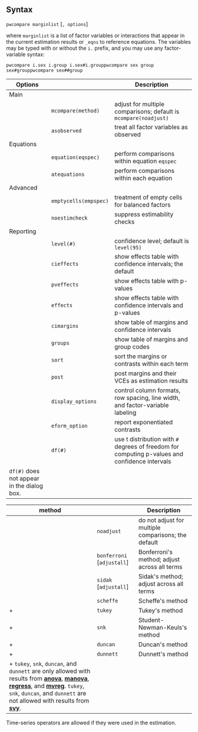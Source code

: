 ## Syntax

`pwcompare marginlist` \[`, options`\]

where `marginlist` is a list of factor variables or interactions that
appear in the current estimation results or `_eqns` to reference
equations. The variables may be typed with or without the `i.` prefix,
and you may use any factor-variable syntax:

`pwcompare i.sex i.group i.sex#i.grouppwcompare sex group sex#grouppwcompare sex##group`

| Options                                    |                             | Description                                                                                    |
|--------------------------------------------|-----------------------------|------------------------------------------------------------------------------------------------|
| Main                                       |                             |                                                                                                |
|                                            | `mcompare(method)`    | adjust for multiple comparisons; default is `mcompare(noadjust)`                               |
|                                            | `asobserved`                | treat all factor variables as observed                                                         |
| Equations                                  |                             |                                                                                                |
|                                            | `equation(eqspec)`          | perform comparisons within equation `eqspec`                                                   |
|                                            | `atequations`               | perform comparisons within each equation                                                       |
| Advanced                                   |                             |                                                                                                |
|                                            | `emptycells(empspec)` | treatment of empty cells for balanced factors                                                  |
|                                            | `noestimcheck`              | suppress estimability checks                                                                   |
| Reporting                                  |                             |                                                                                                |
|                                            | `level(#)`                  | confidence level; default is `level(95)`                                                       |
|                                            | `cieffects`                 | show effects table with confidence intervals; the default                                      |
|                                            | `pveffects`                 | show effects table with p-values                                                               |
|                                            | `effects`                   | show effects table with confidence intervals and p-values                                      |
|                                            | `cimargins`                 | show table of margins and confidence intervals                                                 |
|                                            | `groups`                    | show table of margins and group codes                                                          |
|                                            | `sort`                      | sort the margins or contrasts within each term                                                 |
|                                            | `post`                      | post margins and their VCEs as estimation results                                              |
|                                            | `display_options`           | control column formats, row spacing, line width, and factor-variable labeling                  |
|                                            | `eform_option`              | report exponentiated contrasts                                                                 |
|                                            | `df(#)`                     | use t distribution with `#` degrees of freedom for computing p-values and confidence intervals |
| `df(#)` does not appear in the dialog box. |                             |                                                                                                |

| method                                                                                                                                                                                                                                                                                                                                                                                                                                                                                                                                                                                                                          |                              | Description                                         |
|---------------------------------------------------------------------------------------------------------------------------------------------------------------------------------------------------------------------------------------------------------------------------------------------------------------------------------------------------------------------------------------------------------------------------------------------------------------------------------------------------------------------------------------------------------------------------------------------------------------------------------|------------------------------|-----------------------------------------------------|
|                                                                                                                                                                                                                                                                                                                                                                                                                                                                                                                                                                                                                                 | `noadjust`                   | do not adjust for multiple comparisons; the default |
|                                                                                                                                                                                                                                                                                                                                                                                                                                                                                                                                                                                                                                 | `bonferroni` \[`adjustall`\] | Bonferroni's method; adjust across all terms        |
|                                                                                                                                                                                                                                                                                                                                                                                                                                                                                                                                                                                                                                 | `sidak` \[`adjustall`\]      | Sidak's method; adjust across all terms             |
|                                                                                                                                                                                                                                                                                                                                                                                                                                                                                                                                                                                                                                 | `scheffe`                    | Scheffe's method                                    |
| \+                                                                                                                                                                                                                                                                                                                                                                                                                                                                                                                                                                                                                              | `tukey`                      | Tukey's method                                      |
| \+                                                                                                                                                                                                                                                                                                                                                                                                                                                                                                                                                                                                                              | `snk`                        | Student-Newman-Keuls's method                       |
| \+                                                                                                                                                                                                                                                                                                                                                                                                                                                                                                                                                                                                                              | `duncan`                     | Duncan's method                                     |
| \+                                                                                                                                                                                                                                                                                                                                                                                                                                                                                                                                                                                                                              | `dunnett`                    | Dunnett's method                                    |
| \+ `tukey`, `snk`, `duncan`, and `dunnett` are only allowed with results from [<strong>anova</strong>](http://www.stata.com/help.cgi?anova), [<strong>manova</strong>](http://www.stata.com/help.cgi?manova), [<strong>regress</strong>](http://www.stata.com/help.cgi?regress), and [<strong>mvreg</strong>](http://www.stata.com/help.cgi?mvreg). `tukey`, `snk`, `duncan`, and `dunnett` are not allowed with results from [<strong>svy</strong>](http://www.stata.com/help.cgi?svy). |                              |                                                     |

Time-series operators are allowed if they were used in the estimation.
